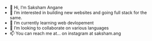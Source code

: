 - 👋 Hi, I’m Saksham Angane
- 👀 I’m interested in building new websites and going full stack for the same.
- 🌱 I’m currently learning web devlopement
- 💞️ I’m looking to collaborate on various languages
- 📫 You can reach me at... on instagram at saksham.ang

<!---
saksham77ang/saksham77ang is a ✨ special ✨ repository because its `README.md` (this file) appears on your GitHub profile.
You can click the Preview link to take a look at your changes.
--->

